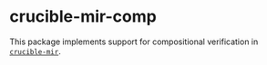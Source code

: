 # crucible-mir-comp

This package implements support for compositional verification in
[`crucible-mir`](https://github.com/GaloisInc/crucible/blob/master/crucible-mir).
